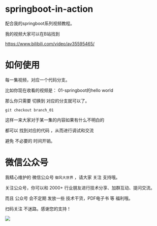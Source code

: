 # springboot-in-action

配合我的springboot系列视频教程。

我的视频大家可以在B站找到

https://www.bilibili.com/video/av35595465/

# 如何使用

每一集视频，对应一个代码分支。

比如你现在收看的视频是： 01-springboot的hello world

那么你只需要 切换到 对应的分支就可以了。

```git
git checkout branch_01 
```
这样一来大家对于某一集的内容如果有什么不明白的

都可以 找到对应的代码 ，从而进行调试和交流

避免 不必要的 时间开销。

# 微信公众号
我精心维护的 微信公众号 `御风大世界` ，请大家 关注 支持哦。

关注公众号，你可以和 2000+ 行业朋友进行技术分享、加群互动、提问交流。

而且 公众号 会不定期 发放一些 技术干货，PDF电子书 等 福利哦。

扫码关注 不迷路。感谢您的支持！

![](https://github.com/ibywind/springboot-learn/blob/master/mp.jpg?raw=true)
